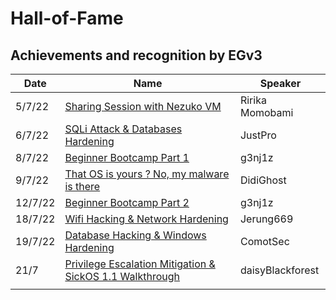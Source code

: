 # Hall-of-Fame
## Achievements and recognition by EGv3 

| Date | Name | Speaker |
|--|--|--|
| 5/7/22 | [Sharing Session with Nezuko VM](https://youtu.be/2KJQKQO4eRU) | Ririka Momobami |
| 6/7/22 | [SQLi Attack & Databases Hardening](https://youtu.be/Tb7dwUvhl0M) | JustPro |
| 8/7/22 | [Beginner Bootcamp Part 1](https://drive.google.com/drive/u/1/folders/1oE2GLFAivcl1qRvljnsLzoDgDxVTjsKy) | g3nj1z |
| 9/7/22 | [That OS is yours ? No, my malware is there](https://youtu.be/yIqoxIHmCl8) | DidiGhost |
| 12/7/22 | [Beginner Bootcamp Part 2]() | g3nj1z |
| 18/7/22 | [Wifi Hacking & Network Hardening](https://youtu.be/NXvGttrYp-E) | Jerung669 |
| 19/7/22 | [Database Hacking & Windows Hardening](https://youtu.be/5woykX5t7lE) | ComotSec |
| 21/7 | [Privilege Escalation Mitigation & SickOS 1.1 Walkthrough](https://youtu.be/-Y0Xb85FJ5c) | daisyBlackforest |
|  |  |
